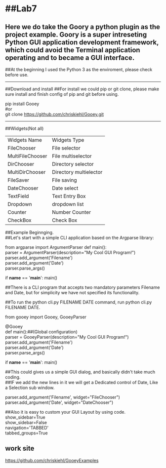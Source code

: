 <html>
<Body>
<h1>##Lab7</h1>
<h2>
Here we do take the Goory a python plugin as the project example.
Goory is a super intreseting Python GUI application development framework, which could avoid the Terminal application operating and to became a GUI interface.
</h2>
##At the beginning I used the Python 3 as the enviroment, please check before use.
<hr/>

##Download and install
##For install we could pip or git clone, please make sure install and finish config of pip and git before using. 

pip install Gooey
<br/>
#or 
<br/>
git clone https://github.com/chriskiehl/Gooey.git
<hr/>


##Widgets(Not all)

<table>
  <tr>
    <td>Widgets Name</td>
    <td>Widgets Type</td>
  </tr>
  <tr>
    <td>FileChooser</td>
    <td>File selector</td>
  </tr>
<tr>
    <td>MultiFileChooser</td>
    <td>File multiselector</td>
  </tr>
<tr>
    <td>DirChooser</td>
    <td>Directory selector</td>
  </tr>
<tr>
    <td>MultiDirChooser</td>
    <td>Directory multielector</td>
  </tr>
<tr>
    <td>FileSaver</td>
    <td>File saving</td>
  </tr>
<tr>
    <td>DateChooser</td>
    <td>Date select</td>
  </tr>
<tr>
    <td>TextField</td>
    <td>Text Entry Box</td>
  </tr>
<tr>
    <td>Dropdown</td>
    <td>dropdown list</td>
  </tr>
<tr>
    <td>Counter</td>
    <td>Number Counter</td>
  </tr>
<tr>
    <td>CheckBox</td>
    <td>Check Box</td>
  </tr>
</table>

##Example Beginnging.
<br/>
##Let's start with a simple CLI application based on the Argparse library:  

from argparse import ArgumentParser
def main():<br/>
    parser = ArgumentParser(description="My Cool GUI Program!")<br/>
    parser.add_argument('Filename')<br/>
    parser.add_argument('Date')<br/>
    parser.parse_args()<br/>

if __name__ == '__main__':
    main()

##There is a CLI program that accepts two mandatory parameters Filename and Date, but for simplicity we have not specified its functionality.  
 
##To run the python cli.py FILENAME DATE command, run python cli.py FILENAME DATE.  

from gooey import Gooey, GooeyParser

@Gooey<br/>
def main():##(Global configuration)<br/>
    parser = GooeyParser(description="My Cool GUI Program!")<br/>
    parser.add_argument('Filename')<br/>
    parser.add_argument('Date')<br/>
    parser.parse_args()<br/>

if   __name__ == '__main__':
    main()

##This could gives us a simple GUI dialog, and basically didn't take much coding.<br/>
##IF we add the new lines in it we will get a Dedicated control of Date, Like a Selection sub window.

parser.add_argument('Filename', widget="FileChooser")<br/>
parser.add_argument('Date', widget="DateChooser")

##Also it is easy to custom your GUI Layout by using code.
<br/>
show_sidebar=True<br/>
show_sidebar=False<br/>
navigation='TABBED'<br/>
tabbed_groups=True<br/>

## work site 
https://github.com/chriskiehl/GooeyExamples
</Body>
</html>
